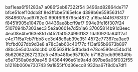 baf1eaa6f91283a7
a086f2eb87322f54
3496ad82864de717
bfce51cef10dcb8f
8e3ffcbe5165e1ce
d399b6e559563147
8848607aad9762e0
690f6f98795d4872
a16baf44f6763f37
f8451f905e10470e
04436ae8bcff9af7
994e9fe16f307f24
5107094b7303aec3
5e2a0601e7d5b1a6
37005814b91d3eec
4ea08e4be163e8fd
d45204f524993182
1da10920a64ff2af
e4c71f5a7cb7fbb8
ee3d48c6ab39e351
4572c77367ca3ae9
1fcfbd027db9d3e8
a78c3ab60c40f77c
f13af95b9673b897
d8bc5e5d0aa3dcb0
c0556381c5dfbdad
e78ce590ec54bd14
8b620622627232c5
e49b48fbe957107c
b7162fcdb996349b
e5e7350a0dd0ae45
94364496e61d9a4d
897be6a05f032f55
b1218b060e730743
9a1855ff0d36ecc8
932ba67f8d0a7df1
